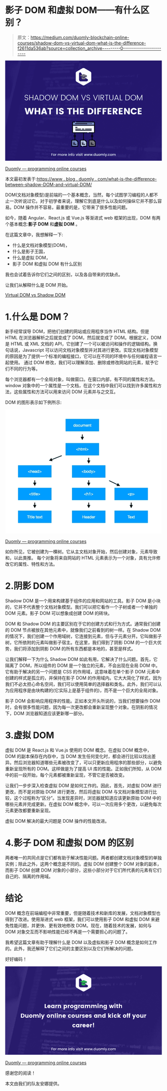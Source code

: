 # 影子 DOM 和虚拟 DOM——有什么区别？

> 原文：<https://medium.com/duomly-blockchain-online-courses/shadow-dom-vs-virtual-dom-what-is-the-difference-f2611da536ab?source=collection_archive---------0----------------------->

![](img/170a9ad46877f112597e1c67b8ae145a.png)

[Duomly — programming online courses](https://www.duomly.com)

本文最初发表于:[https://www . blog . duomly . com/what-is-the-difference-between-shadow-DOM-and-virtual-DOM/](https://www.blog.duomly.com/what-is-the-difference-between-shadow-dom-and-virtual-dom/)

DOM(文档对象模型)是前端的一个基本概念，当然，每个试图学习编程的人都不止一次听说过它。对于初学者来说，理解它到底是什么以及如何操纵它并不那么容易。DOM 操作并不容易，最重要的是，它带来了很多性能问题。

如今，随着 Angular、React.js 或 Vue.js 等渐进式 web 框架的出现，DOM 有两个基本概念:**影子 DOM** 和**虚拟 DOM** 。

在这篇文章中，我想解释一下:

*   什么是文档对象模型(DOM)，
*   什么是影子王国，
*   什么是虚拟 DOM，
*   影子 DOM 和虚拟 DOM 有什么区别

我也会试着告诉你它们之间的区别，以及各自带来的优缺点。

让我们从解释什么是 DOM 开始。

[Virtual DOM vs Shadow DOM](https://youtu.be/l71h0IAYtck)

# 1.什么是 DOM？

新手经常误导 DOM，把他们创建的网站或应用程序当作 HTML 结构。但是 HTML 在浏览器解析之后就变成了 DOM，然后就变成了 DOM。根据定义，DOM 是 HTML 或 XML 文档的 API，它创建了一个可以被访问和操作的逻辑结构。换句话说，Javascript 可以访问文档对象模型并对其进行更改。实现文档对象模型的原因是为了提供一个标准的编程接口，它可以在不同的环境中与任何编程语言一起使用。
通过 DOM 修改，我们可以理解添加、删除或修改网站的元素，赋予它们不同的行为等。

每个浏览器都有一个全局对象，叫做窗口。在窗口内部，有不同的属性和方法。window 对象中的一个属性是一个文档，在这个文档中我们可以找到许多属性和方法，这些属性和方法可以用来访问 DOM 元素并与之交互。

DOM 的图形表示如下例所示:

![](img/ed97e66de1519e02c886465db0b7d92d.png)

[Duomly — programming online courses](https://www.duomly.co)

如你所见，它被创建为一棵树。它从主文档对象开始，然后创建对象，元素导致和，以此类推。
每个对象将来自网站的 HTML 元素表示为一个对象，具有允许修改它的属性、特性和方法。

# 2.阴影 DOM

Shadow DOM 是一个用来构建基于组件的应用和网站的工具。影子 DOM 是小块的，它并不代表整个文档对象模型。我们可以把它看作一个子树或者一个单独的 DOM 元素。影子 DOM 可以想象成创建 DOM 的砖块。

DOM 和 Shadow DOM 的主要区别在于它的创建方式和行为方式。通常我们创建的 DOM 节点被放在其他元素中，就像我们之前看到的树一样。在 Shadow DOM 的情况下，我们创建一个作用域树，它连接到元素，但与子元素分开。它叫做影子树，它所依附的元素叫做影子宿主。在这里，我们得到了阴影 DOM 的一个巨大优势，我们将添加到阴影 DOM 的所有东西都是本地的，甚至是样式。

让我们解释一下为什么 Shadow DOM 如此有用，它解决了什么问题。首先，它隔离了 DOM，所以组件的 DOM 是一个独立的元素，不会出现在全局 DOM 中。它有助于解决的另一个问题是 CSS 的作用域，这意味着在单个影子 DOM 元素中创建的样式是孤立的，并保持在影子 DOM 的作用域内。它大大简化了样式，因为我们不必太担心命名空间，我们可以使用简单的选择器和类名。此外，我们可以认为应用程序是由块构建的(它实际上是基于组件的)，而不是一个巨大的全局对象。

影子 DOM 会影响应用程序的性能。正如本文开头所说的，当我们想要操作 DOM 时，会有很多性能问题，因为每一次更改都会重新呈现整个对象。在阴影的情况下，DOM 浏览器知道应该更新哪一部分。

# 3.虚拟 DOM

虚拟 DOM 是 React.js 和 Vue.js 使用的 DOM 概念。在虚拟 DOM 概念中，DOM 的副本保存在内存中，当 DOM 发生任何变化时，都会进行比较以找出差异。然后浏览器知道哪些元素被改变了，可以只更新应用程序的那些部分，以避免重新呈现所有的 DOM。这样做是为了提高 UI 库的性能。正如我们所知，从 DOM 中的前一段开始，每个元素都被重新呈现，不管它是否被改变。

让我们一步步深入检查虚拟 DOM 是如何工作的。因此，首先，对虚拟 DOM 进行更改，而不是对原始 DOM 进行更改，然后将虚拟 DOM 与文档对象模型进行比较，这个过程称为“区分”。当发现差异时，浏览器就知道应该更新原始 DOM 中的哪些元素并完成更新。在虚拟 DOM 概念中，可以一次应用多个更改，以避免每次元素更改都要重新呈现。

虚拟 DOM 解决的最大问题是 DOM 操作的性能改进。

# 4.影子 DOM 和虚拟 DOM 的区别

两者唯一的共同点是它们都有助于解决性能问题。两者都创建文档对象模型的单独实例；除此之外，这两个概念是不同的。虚拟 DOM 创建整个 DOM 对象的副本，而影子 DOM 创建 DOM 对象的小部分，这些小部分对于它们所代表的元素有它们自己的、隔离的作用域。

# 结论

DOM 概念在前端编程中非常重要，但是随着技术和新库的发展，文档对象模型也得到了改进。使用渐进式 web 框架，我们可以使用影子 DOM 和虚拟 DOM 来避免性能问题，并更快、更有效地修改 DOM。现在，随着技术的发展，如何与 DOM 对象交互而不影响性能已经不再是一个需要担心的问题了。

我希望这篇文章有助于理解什么是 DOM 以及虚拟和影子 DOM 概念是如何工作的。此外，我还解释了它们之间的主要区别以及它们所解决的问题。

好好编码！

![](img/7eca43874d384fe092418e5f9d36017d.png)

[Duomly — programming online courses](https://www.duomly.com)

感谢您的阅读！

本文由我们的队友安娜提供。